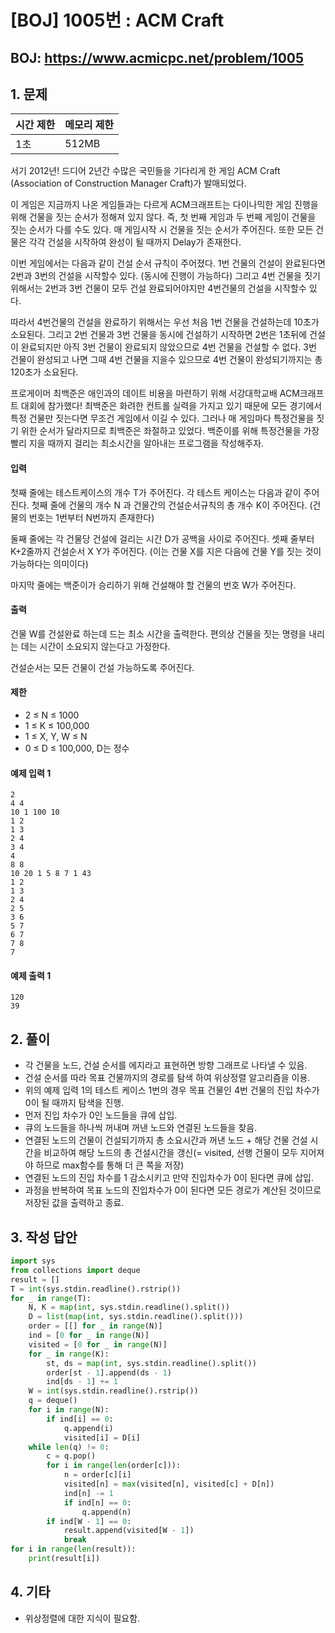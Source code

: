 #  [BOJ] 1005번 : ACM Craft

## BOJ: https://www.acmicpc.net/problem/1005

## 1. 문제

|시간 제한| 메모리 제한| 
|:----|:----|
|1초|512MB|

서기 2012년! 드디어 2년간 수많은 국민들을 기다리게 한 게임 ACM Craft (Association of Construction Manager Craft)가 발매되었다.

이 게임은 지금까지 나온 게임들과는 다르게 ACM크래프트는 다이나믹한 게임 진행을 위해 건물을 짓는 순서가 정해져 있지 않다. 즉, 첫 번째 게임과 두 번째 게임이 건물을 짓는 순서가 다를 수도 있다. 매 게임시작 시 건물을 짓는 순서가 주어진다. 또한 모든 건물은 각각 건설을 시작하여 완성이 될 때까지 Delay가 존재한다.

이번 게임에서는 다음과 같이 건설 순서 규칙이 주어졌다. 1번 건물의 건설이 완료된다면 2번과 3번의 건설을 시작할수 있다. (동시에 진행이 가능하다) 그리고 4번 건물을 짓기 위해서는 2번과 3번 건물이 모두 건설 완료되어야지만 4번건물의 건설을 시작할수 있다.

따라서 4번건물의 건설을 완료하기 위해서는 우선 처음 1번 건물을 건설하는데 10초가 소요된다. 그리고 2번 건물과 3번 건물을 동시에 건설하기 시작하면 2번은 1초뒤에 건설이 완료되지만 아직 3번 건물이 완료되지 않았으므로 4번 건물을 건설할 수 없다. 3번 건물이 완성되고 나면 그때 4번 건물을 지을수 있으므로 4번 건물이 완성되기까지는 총 120초가 소요된다.

프로게이머 최백준은 애인과의 데이트 비용을 마련하기 위해 서강대학교배 ACM크래프트 대회에 참가했다! 최백준은 화려한 컨트롤 실력을 가지고 있기 때문에 모든 경기에서 특정 건물만 짓는다면 무조건 게임에서 이길 수 있다. 그러나 매 게임마다 특정건물을 짓기 위한 순서가 달라지므로 최백준은 좌절하고 있었다. 백준이를 위해 특정건물을 가장 빨리 지을 때까지 걸리는 최소시간을 알아내는 프로그램을 작성해주자.

#### 입력
첫째 줄에는 테스트케이스의 개수 T가 주어진다. 각 테스트 케이스는 다음과 같이 주어진다. 첫째 줄에 건물의 개수 N 과 건물간의 건설순서규칙의 총 개수 K이 주어진다. (건물의 번호는 1번부터 N번까지 존재한다) 

둘째 줄에는 각 건물당 건설에 걸리는 시간 D가 공백을 사이로 주어진다. 셋째 줄부터 K+2줄까지 건설순서 X Y가 주어진다. (이는 건물 X를 지은 다음에 건물 Y를 짓는 것이 가능하다는 의미이다) 

마지막 줄에는 백준이가 승리하기 위해 건설해야 할 건물의 번호 W가 주어진다.

#### 출력
건물 W를 건설완료 하는데 드는 최소 시간을 출력한다. 편의상 건물을 짓는 명령을 내리는 데는 시간이 소요되지 않는다고 가정한다.

건설순서는 모든 건물이 건설 가능하도록 주어진다.

#### 제한
- 2 ≤ N ≤ 1000
- 1 ≤ K ≤ 100,000
- 1 ≤ X, Y, W ≤ N
- 0 ≤ D ≤ 100,000, D는 정수

#### 예제 입력 1
```
2
4 4
10 1 100 10
1 2
1 3
2 4
3 4
4
8 8
10 20 1 5 8 7 1 43
1 2
1 3
2 4
2 5
3 6
5 7
6 7
7 8
7
```
#### 예제 출력 1
```
120
39
```

## 2. 풀이
- 각 건물을 노드, 건설 순서를 에지라고 표현하면 방향 그래프로 나타낼 수 있음.
- 건설 순서를 따라 목표 건물까지의 경로를 탐색 하여 위상정렬 알고리즘을 이용.
- 위의 예제 입력 1의 테스트 케이스 1번의 경우 목표 건물인 4번 건물의 진입 차수가 0이 될 때까지 탐색을 진행.
- 먼저 진입 차수가 0인 노드들을 큐에 삽입.
- 큐의 노드들을 하나씩 꺼내며 꺼낸 노드와 연결된 노드들을 찾음.
- 연결된 노드의 건물이 건설되기까지 총 소요시간과 꺼낸 노드 + 해당 건물 건설 시간을 비교하여 해당 노드의 총 건설시간을 갱신(= visited, 선행 건물이 모두 지어져야 하므로 max함수를 통해 더 큰 쪽을 저장)
- 연결된 노드의 진입 차수를 1 감소시키고 만약 진입차수가 0이 된다면 큐에 삽입.
- 과정을 반복하여 목표 노드의 진입차수가 0이 된다면 모든 경로가 계산된 것이므로 저장된 값을 출력하고 종료.


## 3. 작성 답안
```python
import sys
from collections import deque
result = []
T = int(sys.stdin.readline().rstrip())
for _ in range(T):
	N, K = map(int, sys.stdin.readline().split())
	D = list(map(int, sys.stdin.readline().split()))
	order = [[] for _ in range(N)]
	ind = [0 for _ in range(N)]
	visited = [0 for _ in range(N)]
	for _ in range(K):
		st, ds = map(int, sys.stdin.readline().split())
		order[st - 1].append(ds - 1)
		ind[ds - 1] += 1
	W = int(sys.stdin.readline().rstrip())
	q = deque()
	for i in range(N):
		if ind[i] == 0:
			q.append(i)
			visited[i] = D[i]
	while len(q) != 0:
		c = q.pop()
		for i in range(len(order[c])):
			n = order[c][i]
			visited[n] = max(visited[n], visited[c] + D[n])
			ind[n] -= 1
			if ind[n] == 0:
				q.append(n)
		if ind[W - 1] == 0:
			result.append(visited[W - 1])
			break
for i in range(len(result)):
	print(result[i])
```
## 4. 기타
- 위상정렬에 대한 지식이 필요함.
